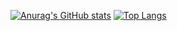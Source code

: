 [![Anurag's GitHub stats](https://github-readme-stats.vercel.app/api?username=GnomeTV)](https://github.com/anuraghazra/github-readme-stats)
[![Top Langs](https://github-readme-stats.vercel.app/api/top-langs/?username=GnomeTV&layout=compact)](https://github.com/anuraghazra/github-readme-stats)

